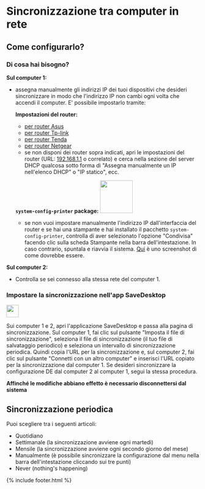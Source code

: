 # Sincronizzazione tra computer in rete
## Come configurarlo?
### Di cosa hai bisogno?
**Sul computer 1:**
- assegna manualmente gli indirizzi IP dei tuoi dispositivi che desideri sincronizzare in modo che l'indirizzo IP non cambi ogni volta che accendi il computer. E' possibile impostarlo tramite:

   **Impostazioni del router:**
   - [per router Asus](https://www.asus.com/support/FAQ/1000906/)
   - [per router Tp-link](https://www.tp-link.com/us/support/faq/170/)
   - [per router Tenda](https://www.tendacn.com/faq/3264.html)
   - [per router Netgear](https://kb.netgear.com/25722/How-do-I-reserve-an-IP-address-on-my-NETGEAR-router)
   - se non disponi dei router sopra indicati, apri le impostazioni del router (URL: [192.168.1.1](http://192.168.1.1) o correlato) e cerca nella sezione del server DHCP qualcosa sotto forma di "Assegna manualmente un IP nell'elenco DHCP" o "IP statico", ecc.
   
   **`system-config-printer` package:** <img src="https://github.com/vikdevelop/SaveDesktop/assets/83600218/ff4e742d-07e2-453f-8ace-b51b4f52d1dd" width="85">
   - se non vuoi impostare manualmente l'indirizzo IP dall'interfaccia del router e se hai una stampante e hai installato il pacchetto `system-config-printer`, controlla di aver selezionato l'opzione "Condivisa" facendo clic sulla scheda Stampante nella barra dell'intestazione. In caso contrario, spuntala e riavvia il sistema. [Qui](https://github-production-user-asset-6210df.s3.amazonaws.com/83600218/272054218-ff17c19b-98f5-41fe-8f34-40de275f0da4.png) è uno screenshot di come dovrebbe essere.

**Sul computer 2:**
- Controlla se sei connesso alla stessa rete del computer 1.

### Impostare la sincronizzazione nell'app SaveDesktop
<a href="https://www.youtube.com/watch?v=QccFR06oyXk"><img src="https://github.com/vikdevelop/SaveDesktop/assets/83600218/a4f8da24-7183-49e1-9a58-82092a42f124" height="32"></a>

Sui computer 1 e 2, apri l'applicazione SaveDesktop e passa alla pagina di sincronizzazione. Sul computer 1, fai clic sul pulsante "Imposta il file di sincronizzazione", seleziona il file di sincronizzazione (il tuo file di salvataggio periodico) e seleziona un intervallo di sincronizzazione periodica. Quindi copia l'URL per la sincronizzazione e, sul computer 2, fai clic sul pulsante "Connetti con un altro computer" e inserisci l'URL copiato per la sincronizzazione dal computer 1.
Se desideri sincronizzare la configurazione DE dal computer 2 al computer 1, segui la stessa procedura.

**Affinché le modifiche abbiano effetto è necessario disconnettersi dal sistema**

## Sincronizzazione periodica
Puoi scegliere tra i seguenti articoli:
- Quotidiano
- Settimanale (la sincronizzazione avviene ogni martedì)
- Mensile (la sincronizzazione avviene ogni secondo giorno del mese)
- Manualmente (è possibile sincronizzare la configurazione dal menu nella barra dell'intestazione cliccando sui tre punti)
- Never (nothing's happening)



{% include footer.html %}
